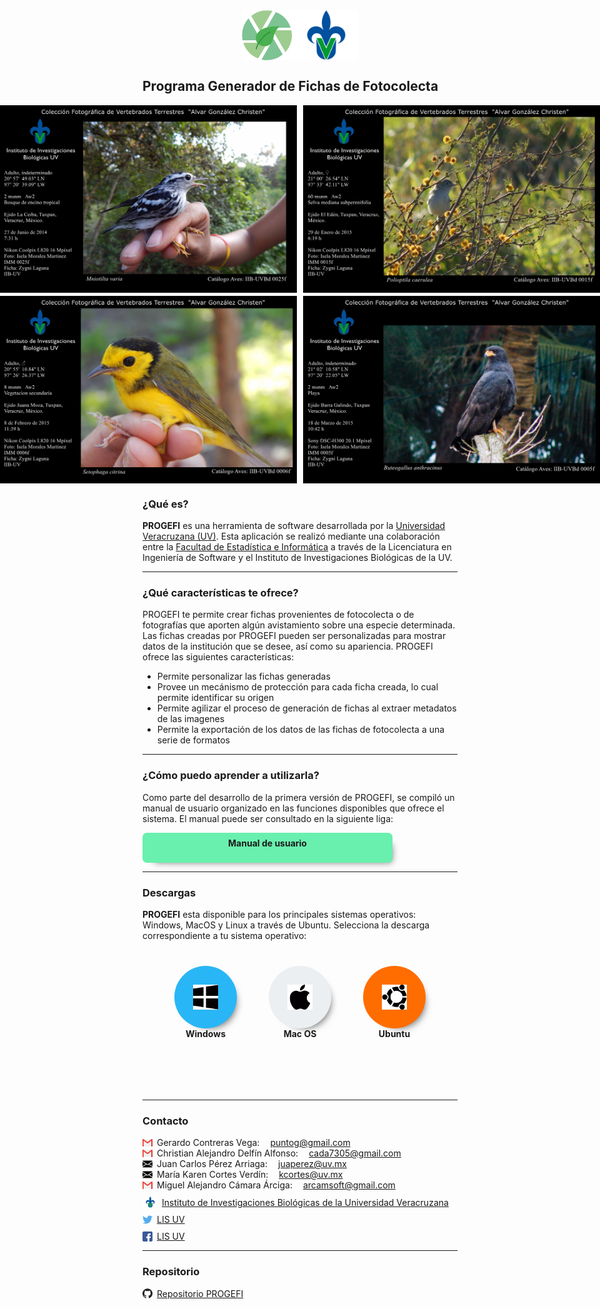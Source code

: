  <div style="display: flex; justify-content: center;">
 <img src="icono.png" alt="PROGEFI" style="height: 80px" />
 <img src="uv.png" alt="Universidad Veracruzana" style="height: 80px" />
</div>

<h2>Programa Generador de Fichas de Fotocolecta</h2>

<div style="display: flex; justify-content: center;">
 <img src="mniotilta_varia.png" alt="ficha" style="height: 300px; margin-right: 5px; margin-botton: 5px;" />
 <img src="polioptila_caerulea.png" alt="ficha" style="height: 300px; margin-left: 5px; margin-botton: 5px;" />
</div>
<div style="display: flex; justify-content: center;">
 <img src="setophaga_citrina.png" alt="ficha" style="height: 300px; margin-right: 5px; margin-top: 5px;" />
 <img src="buteogallus_anthracinus.png" alt="ficha" style="height: 300px; margin-left: 5px; margin-top: 5px;" />
</div>

<h3>¿Qué es?</h3>

**PROGEFI** es una herramienta de software desarrollada por la [Universidad Veracruzana (UV)](https://www.uv.mx). Esta aplicación se realizó mediante una colaboración entre la [Facultad de Estadística e Informática](https://www.uv.mx/fei/) a través de la Licenciatura en Ingeniería de Software y el Instituto de Investigaciones Biológicas de la UV.

****
<h3>¿Qué características te ofrece?</h3>

PROGEFI te permite crear fichas provenientes de fotocolecta o de fotografías que aporten algún avistamiento sobre una especie determinada. Las fichas creadas por PROGEFI pueden ser personalizadas para mostrar datos de la institución que se desee, así como su apariencia. PROGEFI ofrece las siguientes características:

* Permite personalizar las fichas generadas
* Provee un mecánismo de protección para cada ficha creada, lo cual permite identificar su origen
* Permite agilizar el proceso de generación de fichas al extraer metadatos de las imagenes
* Permite la exportación de los datos de las fichas de fotocolecta a una serie de formatos
****
<h3>¿Cómo puedo aprender a utilizarla?</h3>

Como parte del desarrollo de la primera versión de PROGEFI, se compiló un manual de usuario organizado en las funciones disponibles que ofrece el sistema. 
El manual puede ser consultado en la siguiente liga:

<div style="display: flex; background-color: #69F0AE; padding-top: 8px; width: 400px; height: 40px; justify-content: center; cursor: pointer;border-radius: 7px; font-weight: bold; -webkit-box-shadow: 9px 9px 12px -10px rgba(0,0,0,0.56);
-moz-box-shadow: 9px 9px 12px -10px rgba(0,0,0,0.56);
box-shadow: 9px 9px 12px -10px rgba(0,0,0,0.56);transition: 0.4s;"
onmouseover=" this.style.width='405px'; this.style.backgroundColor='#00BFA5'" onmouseleave="this.style.width='400px'; this.style.backgroundColor='#69F0AE'"
onclick="window.open('Manual de usuario.pdf')"
>Manual de usuario</div>

****
<h3>Descargas</h3>

**PROGEFI** esta disponible para los principales sistemas operativos: Windows, MacOS y Linux a través de Ubuntu. Selecciona la descarga correspondiente a tu sistema operativo:

<div style="display: flex; justify-content: space-evenly; height: 200px; margin-top: 40px">

<div style="display: flex; flex-direction: column; ">
<div style="display: flex; border-radius: 50%; background-color: #29B6F6; width: 100px; height: 100px; -webkit-box-shadow: 9px 9px 12px -10px rgba(0,0,0,0.56);
-moz-box-shadow: 9px 9px 12px -10px rgba(0,0,0,0.56);
box-shadow: 9px 9px 12px -10px rgba(0,0,0,0.56);transition: 0.4s;cursor: pointer;align-items: center; justify-content: center;" onmouseover=" this.style.backgroundColor='#18FFFF'" onmouseleave=" this.style.backgroundColor='#29B6F6'" onclick="window.open('https://github.com/Alex-Camara/PROGEFI/releases/download/win_v1.0.1/PROGEFI.Setup.1.0.0.exe')">
<img src="windows.png" alt="Windows" style="height: 40px ;margin: auto;align-self: center; background-color: rgba(0, 0, 0, 0);" />
</div>
<b style="align-self: center">Windows</b>
</div>

<div style="display: flex; flex-direction: column; ">
<div style="display: flex; border-radius: 50%; background-color: #ECEFF1; width: 100px; height: 100px;-webkit-box-shadow: 9px 9px 12px -10px rgba(0,0,0,0.56);
-moz-box-shadow: 9px 9px 12px -10px rgba(0,0,0,0.56);
box-shadow: 9px 9px 12px -10px rgba(0,0,0,0.56);transition: 0.2s; cursor: pointer; align-items: center; justify-content: center;"
onmouseover=" this.style.backgroundColor='#FAFAFA'" onmouseleave=" this.style.backgroundColor='#ECEFF1'" onclick="window.open('https://github.com/Alex-Camara/PROGEFI/releases/download/v1.0.0/PROGEFI-1.0.0.dmg')">
<img src="mac.png" alt="Mac OS" style="height: 40px ;margin: auto;align-self: center;  background-color: rgba(0, 0, 0, 0);" />
</div>
<b style="align-self: center">Mac OS</b>
</div>

<div style="display: flex; flex-direction: column; ">
<div style="display: flex; border-radius: 50%; background-color: #FF6D00; width: 100px; height: 100px;-webkit-box-shadow: 9px 9px 12px -10px rgba(0,0,0,0.56);
-moz-box-shadow: 9px 9px 12px -10px rgba(0,0,0,0.56);
box-shadow: 9px 9px 12px -10px rgba(0,0,0,0.56);transition: .4s;cursor: pointer; align-items: center; justify-content: center;"
onmouseover=" this.style.backgroundColor='#FFC107'" onmouseleave=" this.style.backgroundColor='#FF6D00'" onclick="window.open('https://github.com/Alex-Camara/PROGEFI/releases/download/deb_v1.0.0/progefi_1.0.0_amd64.deb')">
<img src="ubuntu.png" alt="Ubuntu" style="height: 40px;; align-self: center;  background-color: rgba(0, 0, 0, 0);" />
</div>
<b style="align-self: center">Ubuntu</b>
</div>

</div>

****
<h3>Contacto</h3>

<div style="display:flex; align-items: center;">
<img src="gmail.png" alt="Gmail" style="height: 16px; margin-right: 7px;" />
Gerardo Contreras Vega: <a style="margin-left: 17px;" href="mailto:puntog@gmail.com">puntog@gmail.com</a>
</div>

<div style="display:flex; align-items: center;">
<img src="gmail.png" alt="Gmail" style="height: 16px; margin-right: 7px;" />
Christian Alejandro Delfín Alfonso: <a style="margin-left: 17px;" href="mailto:cada7305@gmail.com"> cada7305@gmail.com </a>
</div>

<div style="display:flex; align-items: center;">
<img src="mail.png" alt="Gmail" style="height: 16px; margin-right: 7px;" />
Juan Carlos Pérez Arriaga: <a style="margin-left: 17px;" href="mailto:juaperez@uv.mx"> juaperez@uv.mx </a>
</div>

<div style="display:flex; align-items: center;">
<img src="mail.png" alt="Gmail" style="height: 16px; margin-right: 7px;" />
María Karen Cortes Verdín: <a style="margin-left: 17px;" href="mailto:kcortes@uv.mx"> kcortes@uv.mx </a>
</div>

<div style="display:flex; align-items: center;">
<img src="gmail.png" alt="Gmail" style="height: 16px; margin-right: 7px;" />
Miguel Alejandro Cámara Árciga: <a style="margin-left: 17px;" href="mailto:arcamsoft@gmail.com">arcamsoft@gmail.com</a>
</div>

<div style="display:flex; margin-top: 10px; align-items: center;">
<img src="uv.png" alt="UV" style="height: 18px; margin-right: 7px;" />
<a href="https://www.uv.mx/iib/">Instituto de Investigaciones Biológicas de la Universidad Veracruzana</a>
</div>

<div style="display:flex; margin-top: 10px; align-items: center;">
<img src="twitter.png" alt="Twitter" style="height: 16px; margin-right: 7px;" />
<a href="https://twitter.com/lis_uv?s=20">LIS UV</a>
</div>

<div style="display:flex;margin-top:10px; align-items: center;">
<img src="facebook.png" alt="Facebook" style="height: 16px; margin-right: 7px;" />
<a href="https://www.facebook.com/Lis-UV-1214389321920066/">LIS UV</a>
</div>

****
<h3>Repositorio</h3>

<div style="display:flex; margin-top: 10px; align-items: center;">
<img src="github.png" alt="github" style="height: 16px; margin-right: 7px;" />
<a href="https://github.com/Alex-Camara/PROGEFI">Repositorio PROGEFI</a>
</div>